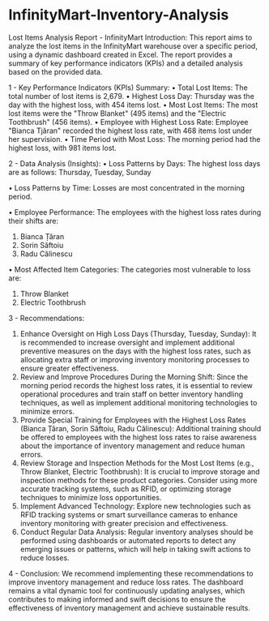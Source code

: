 # InfinityMart-Inventory-Analysis
Lost Items Analysis Report - InfinityMart
Introduction: This report aims to analyze the lost items in the InfinityMart warehouse over a specific period, using a dynamic dashboard created in Excel. The report provides a summary of key performance indicators (KPIs) and a detailed analysis based on the provided data.

1 -  Key Performance Indicators (KPIs) Summary:
•	Total Lost Items:
The total number of lost items is 2,679.
•	Highest Loss Day:
Thursday was the day with the highest loss, with 454 items lost.
•	Most Lost Items:
The most lost items were the "Throw Blanket" (495 items) and the "Electric Toothbrush" (456 items).
•	Employee with Highest Loss Rate:
Employee "Bianca Tjăran" recorded the highest loss rate, with 468 items lost under her supervision.
•	Time Period with Most Loss:
The morning period had the highest loss, with 981 items lost.

2 - Data Analysis (Insights):
•	Loss Patterns by Days:
The highest loss days are as follows:
         Thursday, Tuesday, Sunday








•	Loss Patterns by Time:
Losses are most concentrated in the morning period.










•	Employee Performance:
The employees with the highest loss rates during their shifts are:
1.	Bianca Țăran
2.	Sorin Săftoiu
3.	Radu Călinescu












•	Most Affected Item Categories:
The categories most vulnerable to loss are:
1.	Throw Blanket
2.	Electric Toothbrush











3 - Recommendations:
1.	Enhance Oversight on High Loss Days (Thursday, Tuesday, Sunday):
It is recommended to increase oversight and implement additional preventive measures on the days with the highest loss rates, such as allocating extra staff or improving inventory monitoring processes to ensure greater effectiveness.
2.	Review and Improve Procedures During the Morning Shift:
Since the morning period records the highest loss rates, it is essential to review operational procedures and train staff on better inventory handling techniques, as well as implement additional monitoring technologies to minimize errors.
3.	Provide Special Training for Employees with the Highest Loss Rates (Bianca Țăran, Sorin Săftoiu, Radu Călinescu):
Additional training should be offered to employees with the highest loss rates to raise awareness about the importance of inventory management and reduce human errors.
4.	Review Storage and Inspection Methods for the Most Lost Items (e.g., Throw Blanket, Electric Toothbrush):
It is crucial to improve storage and inspection methods for these product categories. Consider using more accurate tracking systems, such as RFID, or optimizing storage techniques to minimize loss opportunities.
5.	Implement Advanced Technology:
Explore new technologies such as RFID tracking systems or smart surveillance cameras to enhance inventory monitoring with greater precision and effectiveness.
6.	Conduct Regular Data Analysis:
Regular inventory analyses should be performed using dashboards or automated reports to detect any emerging issues or patterns, which will help in taking swift actions to reduce losses.

4 - Conclusion:
We recommend implementing these recommendations to improve inventory management and reduce loss rates. The dashboard remains a vital dynamic tool for continuously updating analyses, which contributes to making informed and swift decisions to ensure the effectiveness of inventory management and achieve sustainable results.

